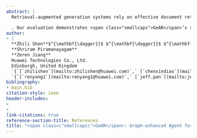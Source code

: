 ```yaml
---
abstract: |
  Retrieval-augmented generation systems rely on effective document retrieval capabilities. By design, conventional sparse or dense retrievers face challenges in multi-hop retrieval scenarios. In this paper, we present <span class="smallcaps">GeAR</span>, which advances RAG performance through two key innovations:

  . Our evaluation demonstrates <span class="smallcaps">GeAR</span>’s superior retrieval performance on three multi-hop question answering datasets. Additionally, our system achieves state-of-the-art results with improvements exceeding $10\%$ on the challenging MuSiQue dataset, while requiring fewer tokens and iterations compared to other multi-step retrieval systems.
author:
- |
  **Zhili Shen**$^{\mathbf{\dagger}}$ $^{\mathbf{\dagger}}$ $^{\mathbf{\dagger}}$ $^{\mathbf{\dagger}}$  
  **Shriram Piramanayagam**   
  **Zeren Jiang**   
  Huawei Technologies Co., Ltd.  
  Edinburgh, United Kingdom  
  `{`[`zhilishen`](mailto:zhilishen@huawei.com)`,` [`chenxindiao`](mailto:chenxindiao@huawei.com)`,` [`pavlos.vougiouklis`](mailto:pavlos.vougiouklis@huawei.com)`,` [`pascual.merita`](mailto:pascual.merita@h-partners.com)`}@huawei.com`  
  `{`[`renyang1`](mailto:renyang1@huawei.com)`,` [`jeff.pan`](mailto:jeff.pan@huawei.com)`}@huawei.com`  
bibliography:
- main.bib
citation-style: ieee
header-includes:
- 
- 
link-citations: true
reference-section-title: References
title: "<span class=\"smallcaps\">GeAR</span>: Graph-enhanced Agent for Retrieval-augmented Generation"
---
```






